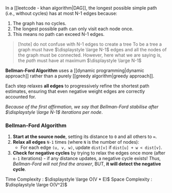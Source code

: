 In a [[leetcode - khan algorithm|DAG]], the longest possible simple path (i.e., without cycles) has at most N-1 edges because:

1. The graph has no cycles.
2. The longest possible path can only visit each node once.
3. This means no path can exceed N-1 edges.

>[!note] do not confuse with N-1 edges to create a tree
>To be a tree a graph must have $\displaystyle \large N-1$ edges and all the nodes of the graph must be connected.
>However, here what we are saying is, the *path* must have at maximum $\displaystyle \large N-1$

**Bellman-Ford Algorithm** uses a [[dynamic programming|dynamic approach]] rather than a purely [[greedy algorithm|greedy approach]]. 

Each step relaxes **all edges** to progressively refine the shortest path estimates, ensuring that even negative weight edges are correctly accounted for.

*Because of the first affirmation, we say that _Bellman-Ford_ stabilise after $\displaystyle \large N-1$ iterations per node*.

### Bellman-Ford Algorithm
1. **Start at the source node**, setting its distance to `0` and all others to `∞`.
2. **Relax all edges** `N-1` times (where `N` is the number of nodes):
    - For each edge `(u, v, w)`, update `dist[v]` if `dist[u] + w < dist[v]`.
3. **Check for negative cycles** by trying to relax the edges once more (after `n-1` iterations) - if any distance updates, a negative cycle exists! *Thus, Bellman-Ford will not find the answer*, BUT, **it will detect the negative cycle**.


Time Complexity : $\displaystyle \large O(V * E)$
Space Complexity : $\displaystyle \large O(V^2)$
